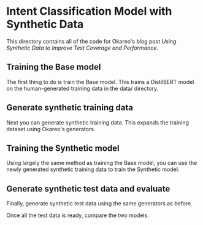 # Intent Classification Model with Synthetic Data

This directory contains all of the code for Okareo's blog post *Using Synthetic Data to Improve Test Coverage and Performance*.

## Training the Base model

The first thing to do is train the Base model. This trains a DistilBERT model on the human-generated training data in the data/ directory.

## Generate synthetic training data

Next you can generate synthetic training data. This expands the training dataset using Okareo's generators.

## Training the Synthetic model

Using largely the same method as training the Base model, you can use the newly generated synthetic training data to train the Synthetic model.

## Generate synthetic test data and evaluate

Finally, generate synthetic test data using the same generators as before.

Once all the test data is ready, compare the two models.
